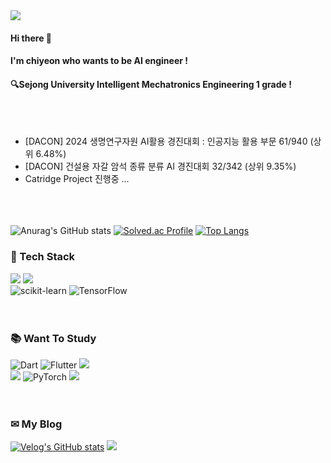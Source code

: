 <img src="https://capsule-render.vercel.app/api?type=waving&color=DC143C&height=200&section=header&text=Welcome%20to%20me!&fontSize=60" />

#### Hi there 🙌 
#### I'm chiyeon who wants to be AI engineer !
#### 🔍Sejong University Intelligent Mechatronics Engineering 1 grade !
<br/><br/>

* [DACON] 2024 생명연구자원 AI활용 경진대회 : 인공지능 활용 부문 61/940 (상위 6.48%) 
* [DACON] 건설용 자갈 암석 종류 분류 AI 경진대회 32/342 (상위 9.35%)
* Catridge Project 진행중 ...
<br/><br/><br/><br/>

![Anurag's GitHub stats](https://github-readme-stats.vercel.app/api?username=chiyeon01&show_icons=true&theme=radical)
[![Solved.ac Profile](http://mazassumnida.wtf/api/v2/generate_badge?boj=jcy4023)](https://solved.ac/jcy4023/)
[![Top Langs](https://github-readme-stats.vercel.app/api/top-langs/?username=chiyeon01)](https://github.com/anuraghazra/github-readme-stats)

### 🤖 Tech Stack
![](https://img.shields.io/badge/Python-3776AB?style=for-the-badge&logo=python&logoColor=white)
![](https://img.shields.io/badge/C-00599C?style=for-the-badge&logo=c&logoColor=white)
<br/>
![scikit-learn](https://img.shields.io/badge/scikit--learn-%23F7931E.svg?style=for-the-badge&logo=scikit-learn&logoColor=white)
![TensorFlow](https://img.shields.io/badge/TensorFlow-%23FF6F00.svg?style=for-the-badge&logo=TensorFlow&logoColor=white)
<br/><br/><br/>
### 📚 Want To Study
![Dart](https://img.shields.io/badge/dart-%230175C2.svg?style=for-the-badge&logo=dart&logoColor=white)
![Flutter](https://img.shields.io/badge/Flutter-%2302569B.svg?style=for-the-badge&logo=Flutter&logoColor=white)
![](https://img.shields.io/badge/C%2B%2B-00599C?style=for-the-badge&logo=c%2B%2B&logoColor=white)
<br/>
![](https://img.shields.io/badge/MySQL-00000F?style=for-the-badge&logo=mysql&logoColor=white)
![PyTorch](https://img.shields.io/badge/PyTorch-%23EE4C2C.svg?style=for-the-badge&logo=PyTorch&logoColor=white)
<img src="https://img.shields.io/badge/Spark-E25A1C?style=for-the-badge&logo=apachespark&logoColor=white">
<br/><br/><br/>
### ✉ My Blog
[![Velog's GitHub stats](https://velog-readme-stats.vercel.app/api/badge?name=03_is_good)](https://velog.io/@chiyeon01/series)
[![](https://img.shields.io/badge/GitHub-100000?style=for-the-badge&logo=github&logoColor=white)](https://github.com/chiyeon01)
